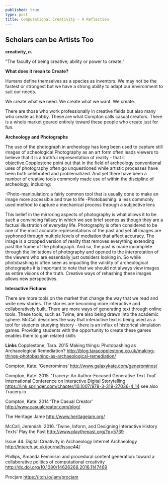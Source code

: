 ```yaml
---
published: true
type: post
title: Computational Creativity - A Reflection
---
```

## Scholars can be Artists Too

**creativity, _n_.**

"The faculty of being creative; ability or power to create."


**What does it mean to Create?**

Humans define themselves as a species as inventors. We may not be the fastest or strongest but we have a strong ability to adapt our environment to suit our needs. 

We create what we need. We create what we want. We create.

There are those who work professionally in creative fields but also many who create as hobby. These are what Compton calls casual creators. There is a whole market geared entirely toward these people who create just for fun. 


**Archeology and Photographs**

The use of the photograph in archeology has long been used to capture still images of acheological Photography as an art form often leads viewers to believe that it is a truthful representation of reality - that it objective.Copplestone point out that in the field of archeology conventional uses of photography often go unquestioned while artistic processes have been both celebrated and problematized. And yet there have been a number of creative tools commonly made use of within the discipline of archeology, including:

-Photo-manipulation: a fairly common tool that is usually done to make an image more accessible and true to life
-Photobashing: a less commonly used method to capture a mechanical process through a subjective lens

This belief in the mirroring aspects of photography is what allows it to be such a convincing fallacy in which we see brief scenes as though they are a factual illustration of everyday life. Photography is often considered to be one of the most accurate representations of the past and yet all images are syphoned through multiple levels of mediation that affect accuracy. The image is a cropped version of reality that removes everything extending past the frame of the photograph. And so, the past is made incomplete through the limitations of photography and opened to the interpretation of the viewers who are essentially just outsiders looking in. So while photobashing is often seen as impacting the validity of archeological photographs it is important to note that we should not always view images as entire visions of the truth. Creative ways of rehashing these images allows new perspectives.

**Interactive Fictions**

There are more tools on the market that change the way that we read and write new stories. The stories are becoming more interactive and collaboratively built. There are more ways of generating text through online tools. These tools, such as Twine, are also being drawn into the academic sphere. McCall describes the way that interactive text is being used as a tool for students studying history - there is an influx of historical simulation games. Providing students with the opportunity to create these games enables them to gain related skills


**Links**
Copplestone, Tara. 2015 Making things: Photobashing as Archaeological Remediation? http://blog.taracopplestone.co.uk/making-things-photobashing-as-archaeological-remediation/

Compton, Kate. ‘Generominos’ http://www.galaxykate.com/generominos/

Compton, Kate. 2015. ‘Tracery: An Author-Focused Generative Text Tool’ International Conference on Interactive Digital Storytelling https://link.springer.com/chapter/10.1007/978-3-319-27036-4_14 see also Tracery.io

Compton, Kate. 2014 ‘The Casual Creator’ http://www.casualcreator.com/blog/

The Heritage Jame http://www.heritagejam.org/

McCall, Jeremiah. 2016. ‘Twine, Inform, and Designing Interactive History Texts’ Play the Past http://www.playthepast.org/?p=5739

Issue 44. Digital Creativity in Archaeology Internet Archaeology http://intarch.ac.uk/journal/issue44/

Phillips, Amanda Feminism and procedural content generation: toward a collaborative politics of computational creativity http://dx.doi.org/10.1080/14626268.2016.1147469

Procjam https://itch.io/jam/procjam


